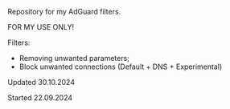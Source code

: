 Repository for my AdGuard filters.

FOR MY USE ONLY!

Filters:
- Removing unwanted parameters;
- Block unwanted connections (Default + DNS + Experimental)

Updated 30.10.2024

Started 22.09.2024
